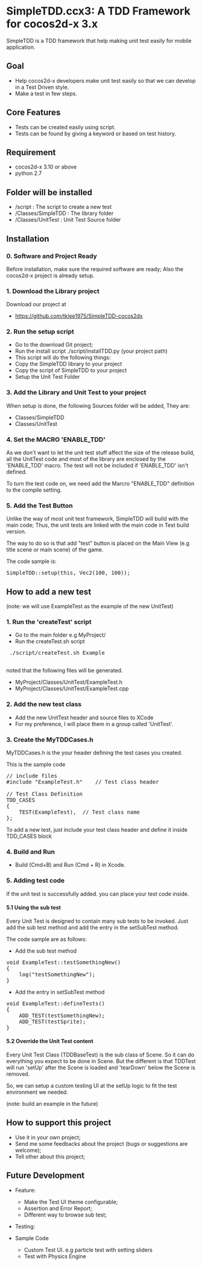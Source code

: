 SimpleTDD.ccx3: A TDD Framework for cocos2d-x 3.x
==========================================================

SimpleTDD is a TDD framework that help making unit test easily for mobile application.

## Goal
* Help cocos2d-x developers make unit test easily so that we can develop in a Test Driven style.
* Make a test in few steps.

## Core Features
* Tests can be created easily using script.
* Tests can be found by giving a keyword or based on test history.

## Requirement
* cocos2d-x 3.10 or above
* python 2.7

## Folder will be installed
* /script : The script to create a new test
* /Classes/SimpleTDD : The library folder
* /Classes/UnitTest  : Unit Test Source folder


## Installation

### 0. Software and Project Ready

Before installation, make sure the required software are ready;
Also the cocos2d-x project is already setup.

### 1. Download the Library project

Download our project at
 * https://github.com/tklee1975/SimpleTDD-cocos2dx

### 2. Run the setup script
* Go to the download Git project;
* Run the install script
  ./script/installTDD.py (your project path)
* This script will do the following things:
 * Copy the SimpleTDD library to your project
 * Copy the script of SimpleTDD to your project
 * Setup the Unit Test Folder

### 3. Add the Library and Unit Test to your project

When setup is done, the following Sources folder will be added,
They are:
* Classes/SimpleTDD
* Classes/UnitTest

### 4. Set the MACRO 'ENABLE_TDD'

As we don't want to let the unit test stuff affect the size of the release build, all the UnitTest code and most of the library are enclosed by the 'ENABLE_TDD' macro. The test will not be included if 'ENABLE_TDD' isn't defined.

To turn the test code on, we need add the Marcro "ENABLE_TDD" definition to the compile setting.

### 5. Add the Test Button

Unlike the way of most unit test framework, SimpleTDD will build with the main code; Thus, the unit tests are linked with the main code in Test build version.

The way to do so is that add "test" button is placed on the Main View (e.g title scene or main scene) of the game.

The code sample is:

<pre>
SimpleTDD::setup(this, Vec2(100, 100));
</pre>

## How to add a new test

(note: we will use ExampleTest as the example of the new UnitTest)

### 1. Run the 'createTest' script

* Go to the main folder e.g MyProject/
* Run the createTest.sh script  
 <pre>
 ./script/createTest.sh Example
 </pre>
  noted that the following files will be generated.

  - MyProject/Classes/UnitTest/ExampleTest.h
  - MyProject/Classes/UnitTest/ExampleTest.cpp


### 2. Add the new test class

* Add the new UnitTest header and source files to XCode
* For my preference, I will place them in a group called 'UnitTest'.

### 3. Create the MyTDDCases.h

MyTDDCases.h is the your header defining the test cases you created.

This is the sample code
<pre>
// include files
#include "ExampleTest.h"	// Test class header

// Test Class Definition
TDD_CASES
{
	TEST(ExampleTest),	// Test class name
};
</pre>

To add a new test, just include your test class header and define it inside TDD_CASES block



### 4. Build and Run
* Build (Cmd+B) and Run (Cmd + R) in Xcode.


### 5. Adding test code

If the unit test is successfully added. you can place your test code inside.

#### 5.1 Using the sub test


Every Unit Test is designed to contain many sub tests to be invoked. Just add the sub test method and add the entry in the setSubTest method.

The code sample are as follows:

* Add the sub test method

<pre>
void ExampleTest::testSomethingNew()
{
	log("testSomethingNew");
}
</pre>

* Add the entry in setSubTest method

<pre>
void ExampleTest::defineTests()
{
	ADD_TEST(testSomethingNew);
	ADD_TEST(testSprite);
}
</pre>


#### 5.2 Override the Unit Test content

Every Unit Test Class (TDDBaseTest) is the sub class of Scene. So it can do everything you expect to be done in Scene. But the different is that TDDTest will run 'setUp' after the Scene is loaded and 'tearDown' below the Scene is removed.

So, we can setup a custom testing UI at the setUp logic to fit the test environment we needed.

(note: build an example in the future)

## How to support this project
* Use it in your own project;
* Send me some feedbacks about the project (bugs or suggestions are welcome);
* Tell other about this project;

## Future Development
* Feature:
    * Make the Test UI theme configurable;
    * Assertion and Error Report;
    * Different way to browse sub test;
* Testing:

* Sample Code
    * Custom Test UI. e.g particle test with setting sliders
    * Test with Physics Engine
